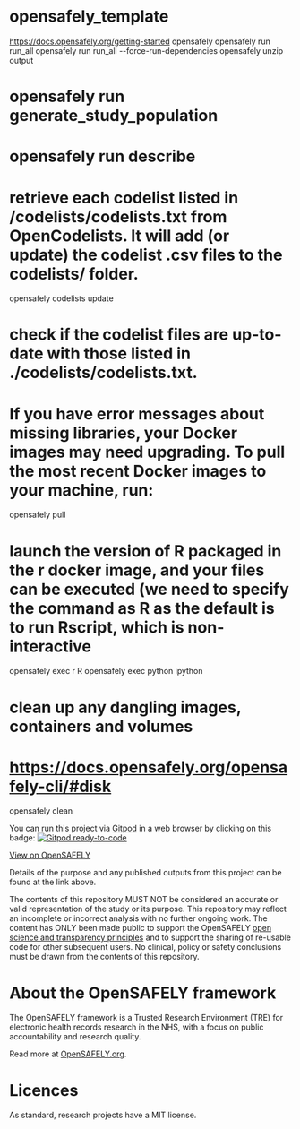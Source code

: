 # opensafely_template

https://docs.opensafely.org/getting-started
   opensafely
   opensafely run run_all
   opensafely run run_all --force-run-dependencies
   opensafely unzip output
# opensafely run generate_study_population
# opensafely run describe
# retrieve each codelist listed in /codelists/codelists.txt from OpenCodelists. It will add (or update) the codelist .csv files to the codelists/ folder.
opensafely codelists update
# check if the codelist files are up-to-date with those listed in ./codelists/codelists.txt.
# If you have error messages about missing libraries, your Docker images may need upgrading. To pull the most recent Docker images to your machine, run:
opensafely pull

# launch the version of R packaged in the r docker image, and your files can be executed (we need to specify the command as R as the default is to run Rscript, which is non-interactive
opensafely exec r R
opensafely exec python ipython

# clean up any dangling images, containers and volumes
# https://docs.opensafely.org/opensafely-cli/#disk
opensafely clean




You can run this project via [Gitpod](https://gitpod.io) in a web browser by clicking on this badge: [![Gitpod ready-to-code](https://img.shields.io/badge/Gitpod-ready--to--code-908a85?logo=gitpod)](https://gitpod.io/#https://github.com/JohnGavin/opensafely_template)

[View on OpenSAFELY](https://jobs.opensafely.org/repo/https%253A%252F%252Fgithub.com%252Fopensafely%252Fopensafely_template)

Details of the purpose and any published outputs from this project can be found at the link above.

The contents of this repository MUST NOT be considered an accurate or valid representation of the study or its purpose. 
This repository may reflect an incomplete or incorrect analysis with no further ongoing work.
The content has ONLY been made public to support the OpenSAFELY [open science and transparency principles](https://www.opensafely.org/about/#contributing-to-best-practice-around-open-science) and to support the sharing of re-usable code for other subsequent users.
No clinical, policy or safety conclusions must be drawn from the contents of this repository.

# About the OpenSAFELY framework

The OpenSAFELY framework is a Trusted Research Environment (TRE) for electronic
health records research in the NHS, with a focus on public accountability and
research quality.

Read more at [OpenSAFELY.org](https://opensafely.org).

# Licences
As standard, research projects have a MIT license. 
